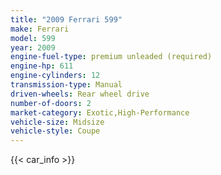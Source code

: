 ```yaml
---
title: "2009 Ferrari 599"
make: Ferrari
model: 599
year: 2009
engine-fuel-type: premium unleaded (required)
engine-hp: 611
engine-cylinders: 12
transmission-type: Manual
driven-wheels: Rear wheel drive
number-of-doors: 2
market-category: Exotic,High-Performance
vehicle-size: Midsize
vehicle-style: Coupe
---
```


{{< car_info >}}
